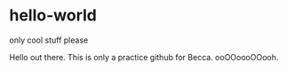 # hello-world
only cool stuff please

Hello out there. This is only a practice github for Becca.
ooOOoooOOooh.  
